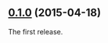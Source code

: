 ## [0.1.0](https://github.com/twada/babel-plugin-espower/releases/tag/v0.1.0) (2015-04-18)


The first release.
